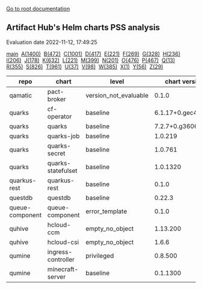 [Go to root documentation](https://vicenteherrera.com/psa-checker)

## Artifact Hub's Helm charts PSS analysis

Evaluation date 2022-11-12, 17:49:25

[main](./charts_levels)&nbsp; [A(1400)](./charts_levels_a)&nbsp; [B(472)](./charts_levels_b)&nbsp; [C(1001)](./charts_levels_c)&nbsp; [D(417)](./charts_levels_d)&nbsp; [E(221)](./charts_levels_e)&nbsp; [F(269)](./charts_levels_f)&nbsp; [G(328)](./charts_levels_g)&nbsp; [H(236)](./charts_levels_h)&nbsp; [I(206)](./charts_levels_i)&nbsp; [J(178)](./charts_levels_j)&nbsp; [K(632)](./charts_levels_k)&nbsp; [L(221)](./charts_levels_l)&nbsp; [M(399)](./charts_levels_m)&nbsp; [N(201)](./charts_levels_n)&nbsp; [O(476)](./charts_levels_o)&nbsp; [P(467)](./charts_levels_p)&nbsp; [Q(13)](./charts_levels_q)&nbsp; [R(355)](./charts_levels_r)&nbsp; [S(826)](./charts_levels_s)&nbsp; [T(961)](./charts_levels_t)&nbsp; [U(37)](./charts_levels_u)&nbsp; [V(98)](./charts_levels_v)&nbsp; [W(385)](./charts_levels_w)&nbsp; [X(1)](./charts_levels_x)&nbsp; [Y(56)](./charts_levels_y)&nbsp; [Z(29)](./charts_levels_z)&nbsp; 

| repo | chart | level | chart version | app version | url | 
|------|------|------|------|------|------|
| qamatic | pact-broker | version_not_evaluable | 0.1.0 | 1.0 | https://qamatic.github.io/charts |
| quarks | cf-operator | baseline | 6.1.17+0.gec409fd7 | 6.1.17+0.gec409fd7 | https://cloudfoundry-incubator.github.io/quarks-helm/ |
| quarks | quarks | baseline | 7.2.7+0.g3606ded | 7.2.7+0.g3606ded | https://cloudfoundry-incubator.github.io/quarks-helm/ |
| quarks | quarks-job | baseline | 1.0.219 | 1.0.219 | https://cloudfoundry-incubator.github.io/quarks-helm/ |
| quarks | quarks-secret | baseline | 1.0.761 | 1.0.761 | https://cloudfoundry-incubator.github.io/quarks-helm/ |
| quarks | quarks-statefulset | baseline | 1.0.1320 | 1.0.1320 | https://cloudfoundry-incubator.github.io/quarks-helm/ |
| quarkus-rest | quarkus-rest | baseline | 0.1.0 | 1.16.0 | https://laminba2003.github.io/quarkus-rest-services |
| questdb | questdb | baseline | 0.22.3 | 6.5.5 | https://helm.questdb.io/ |
| queue-component | queue-component | error_template | 0.1.0 | V1.0 | https://raw.githubusercontent.com/ConductionNL/queue-component/master/api/helm/ |
| quhive | hcloud-ccm | empty_no_object | 1.13.200 | v1.13.2 | https://quhive.github.io/charts/ |
| quhive | hcloud-csi | empty_no_object | 1.6.6 | 1.6.0 | https://quhive.github.io/charts/ |
| qumine | ingress-controller | privileged | 0.8.500 | v0.8.5 | https://qumine.github.io/charts/ |
| qumine | minecraft-server | baseline | 0.1.1300 | v0.1.13 | https://qumine.github.io/charts/ |
